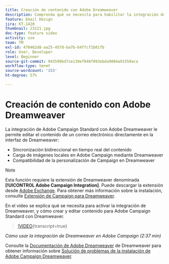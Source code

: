 ```yaml
---
title: Creación de contenido con Adobe Dreamweaver
description: Comprenda qué se necesita para habilitar la integración de Dreamweaver y cómo crear y editar contenido para Adobe Campaign Standard con Dreamweaver.
feature: Email Design
jira: KT-1420
thumbnail: 23121.jpg
doc-type: feature video
activity: use
team: TM
exl-id: 478462d8-aa25-457d-ba7b-64ffcf1b81fb
role: User, Developer
level: Beginner
source-git-commit: 943599bd7ce139ef846f093ebda9084a91550aca
workflow-type: tm+mt
source-wordcount: '153'
ht-degree: 57%

---
```


# Creación de contenido con Adobe Dreamweaver

La integración de Adobe Campaign Standard con Adobe Dreamweaver le permite editar el contenido de un correo electrónico directamente en la interfaz de Dreamweaver:

* Sincronización bidireccional en tiempo real del contenido
* Carga de imágenes locales en Adobe Campaign mediante Dreamweaver
* Compatibilidad de la personalización de Campaign en Dreamweaver

>[!NOTE]
>
>Esta función requiere la extensión de Dreamweaver denominada **[!UICONTROL Adobe Campaign Integration]**. Puede descargar la extensión desde [Adobe Exchange](https://exchange.adobe.com/creativecloud.html#search). Para obtener más información sobre la instalación, consulte [Extensión de Campaign para Dreamweaver](https://helpx.adobe.com/es/dreamweaver/using/working-with-dreamweaver-and-campaign.html).

En el vídeo se explica qué se necesita para activar la integración de Dreamweaver, y cómo crear y editar contenido para Adobe Campaign Standard con Dreamweaver.

>[!VIDEO](https://video.tv.adobe.com/v/23121?learn=on){transcript=true}

*Cómo usar la integración de Dreamweaver en Adobe Campaign (2:37 min)*

Consulte la [Documentación de Adobe Dreamweaver](https://helpx.adobe.com/es/dreamweaver/using/working-with-dreamweaver-and-campaign.html) de Dreamweaver para obtener información sobre [Solución de problemas de la instalación de Adobe Campaign Dreamweaver](https://helpx.adobe.com/es/dreamweaver/kb/dreamweaver-campaign-integration-issue.html).
